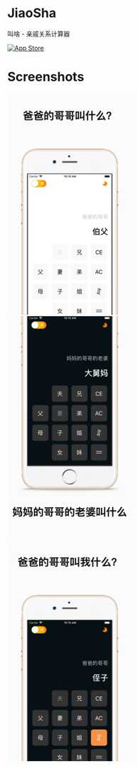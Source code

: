 # JiaoSha
叫啥 - 亲戚关系计算器

[![App Store](http://apprcn.b0.upaiyun.com/badge_appstore-lrg.svg)](https://itunes.apple.com/cn/app/%E5%8F%AB%E5%95%A5-%E4%BA%B2%E6%88%9A%E5%85%B3%E7%B3%BB-%E7%A7%B0%E8%B0%93%E8%AE%A1%E7%AE%97%E5%99%A8/id1424204490?mt=8)

# Screenshots

<img src="https://github.com/aidevjoe/JiaoSha/blob/master/Screenshot/1.jpg" width="280"><img src="https://github.com/aidevjoe/JiaoSha/blob/master/Screenshot/2.jpg" width="280"><img src="https://github.com/aidevjoe/JiaoSha/blob/master/Screenshot/3.jpg" width="280">
